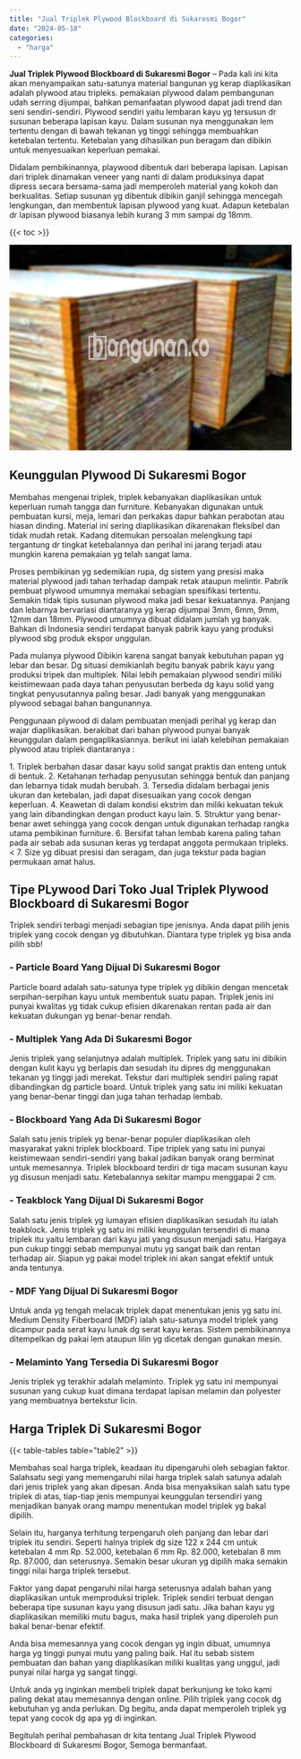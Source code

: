 ```yaml
---
title: "Jual Triplek Plywood Blockboard di Sukaresmi Bogor"
date: "2024-05-18"
categories: 
  - "harga"
---
```


**Jual Triplek Plywood Blockboard di Sukaresmi Bogor** – Pada kali ini kita akan menyampaikan satu-satunya material bangunan yg kerap diaplikasikan adalah plywood atau tripleks. pemakaian plywood dalam pembangunan udah serring dijumpai, bahkan pemanfaatan plywood dapat jadi trend dan seni sendiri-sendiri. Plywood sendiri yaitu lembaran kayu yg tersusun dr susunan beberapa lapisan kayu. Dalam susunan nya menggunakan lem tertentu dengan di bawah tekanan yg tinggi sehingga membuahkan ketebalan tertentu. Ketebalan yang dihasilkan pun beragam dan dibikin untuk menyesuaikan keperluan pemakai.

Didalam pembikinannya, playwood dibentuk dari beberapa lapisan. Lapisan dari triplek dinamakan veneer yang nanti di dalam produksinya dapat dipress secara bersama-sama jadi memperoleh material yang kokoh dan berkualitas. Setiap susunan yg dibentuk dibikin ganjil sehingga mencegah lengkungan, dan membentuk lapisan plywood yang kuat. Adapun ketebalan dr lapisan plywood biasanya lebih kurang 3 mm sampai dg 18mm.

{{< toc >}}

![Jual Triplek Plywood Blockboard di Sukaresmi Bogor](/images/jual-triplek-murah-23.png)

## Keunggulan Plywood Di Sukaresmi Bogor

Membahas mengenai triplek, triplek kebanyakan diaplikasikan untuk keperluan rumah tangga dan furniture. Kebanyakan digunakan untuk pembuatan kursi, meja, lemari dan perkakas dapur bahkan perabotan atau hiasan dinding. Material ini sering diaplikasikan dikarenakan fleksibel dan tidak mudah retak. Kadang ditemukan persoalan melengkung tapi tergantung dr tingkat ketebalannya dan perihal ini jarang terjadi atau mungkin karena pemakaian yg telah sangat lama.

Proses pembikinan yg sedemikian rupa, dg sistem yang presisi maka material plywood jadi tahan terhadap dampak retak ataupun melintir. Pabrik pembuat plywood umumnya memakai sebagian spesifikasi tertentu. Semakin tidak tipis susunan plywood maka jadi besar kekuatannya. Panjang dan lebarnya bervariasi diantaranya yg kerap dijumpai 3mm, 6mm, 9mm, 12mm dan 18mm. Plywood umumnya dibuat didalam jumlah yg banyak. Bahkan di Indonesia sendiri terdapat banyak pabrik kayu yang produksi plywood sbg produk ekspor unggulan.

Pada mulanya plywood Dibikin karena sangat banyak kebutuhan papan yg lebar dan besar. Dg situasi demikianlah begitu banyak pabrik kayu yang produksi tripek dan multiplek. Nilai lebih pemakaian plywood sendiri miliki keistimewaan pada daya tahan penyusutan berbeda dg kayu solid yang tingkat penyusutannya paling besar. Jadi banyak yang menggunakan plywood sebagai bahan bangunannya.

Penggunaan plywood di dalam pembuatan menjadi perihal yg kerap dan wajar diaplikasikan. berakibat dari bahan plywood punyai banyak keunggulan dalam pengaplikasiannya. berikut ini ialah kelebihan pemakaian plywood atau triplek diantaranya :

1\. Triplek berbahan dasar dasar kayu solid sangat praktis dan enteng untuk di bentuk. 2. Ketahanan terhadap penyusutan sehingga bentuk dan panjang dan lebarnya tidak mudah berubah. 3. Tersedia didalam berbagai jenis ukuran dan ketebalan, jadi dapat disesuaikan yang cocok dengan keperluan. 4. Keawetan di dalam kondisi ekstrim dan miliki kekuatan tekuk yang lain dibandingkan dengan product kayu lain. 5. Struktur yang benar-benar awet sehingga yang cocok dengan untuk digunakan terhadap rangka utama pembikinan furniture. 6. Bersifat tahan lembab karena paling tahan pada air sebab ada susunan keras yg terdapat anggota permukaan tripleks.< 7. Size yg dibuat presisi dan seragam, dan juga tekstur pada bagian permukaan amat halus.

## Tipe PLywood Dari Toko Jual Triplek Plywood Blockboard di Sukaresmi Bogor

Triplek sendiri terbagi menjadi sebagian tipe jenisnya. Anda dapat pilih jenis triplek yang cocok dengan yg dibutuhkan. Diantara type triplek yg bisa anda pilih sbb!

### \- Particle Board Yang Dijual Di Sukaresmi Bogor

Particle board adalah satu-satunya type triplek yg dibikin dengan mencetak serpihan-serpihan kayu untuk membentuk suatu papan. Triplek jenis ini punyai kwalitas yg tidak cukup efisien dikarenakan rentan pada air dan kekuatan dukungan yg benar-benar rendah.

### \- Multiplek Yang Ada Di Sukaresmi Bogor

Jenis triplek yang selanjutnya adalah multiplek. Triplek yang satu ini dibikin dengan kulit kayu yg berlapis dan sesudah itu dipres dg menggunakan tekanan yg tinggi jadi merekat. Tekstur dari multiplek sendiri paling rapat dibandingkan dg particle board. Untuk triplek yang satu ini miliki kekuatan yang benar-benar tinggi dan juga tahan terhadap lembab.

### \- Blockboard Yang Ada Di Sukaresmi Bogor

Salah satu jenis triplek yg benar-benar populer diaplikasikan oleh masyarakat yakni triplek blockboard. Tipe triplek yang satu ini punyai keistimewaan sendiri-sendiri yang bakal jadikan banyak orang berminat untuk memesannya. Triplek blockboard terdiri dr tiga macam susunan kayu yg disusun menjadi satu. Ketebalannya sekitar mampu menggapai 2 cm.

### \- Teakblock Yang Dijual Di Sukaresmi Bogor

Salah satu jenis triplek yg lumayan efisien diaplikasikan sesudah itu ialah teakblock. Jenis triplek yg satu ini miliki keunggulan tersendiri di mana triplek itu yaitu lembaran dari kayu jati yang disusun menjadi satu. Hargaya pun cukup tinggi sebab mempunyai mutu yg sangat baik dan rentan terhadap air. Siapun yg pakai model triplek ini akan sangat efektif untuk anda tentunya.

### \- MDF Yang Dijual Di Sukaresmi Bogor

Untuk anda yg tengah melacak triplek dapat menentukan jenis yg satu ini. Medium Density Fiberboard (MDF) ialah satu-satunya model triplek yang dicampur pada serat kayu lunak dg serat kayu keras. Sistem pembikinannya ditempelkan dg pakai lem ataupun lilin yg dicetak dengan gunakan mesin.

### \- Melaminto Yang Tersedia Di Sukaresmi Bogor

Jenis triplek yg terakhir adalah melaminto. Triplek yg satu ini mempunyai susunan yang cukup kuat dimana terdapat lapisan melamin dan polyester yang membuatnya bertekstur licin.

## Harga Triplek Di Sukaresmi Bogor

{{< table-tables table="table2" >}}

Membahas soal harga triplek, keadaan itu dipengaruhi oleh sebagian faktor. Salahsatu segi yang memengaruhi nilai harga triplek salah satunya adalah dari jenis triplek yang akan dipesan. Anda bisa menyaksikan salah satu type triplek di atas, tiap-tiap jenis mempunyai keunggulan tersendiri yang menjadikan banyak orang mampu menentukan model triplek yg bakal dipilih.

Selain itu, harganya terhitung terpengaruh oleh panjang dan lebar dari triplek itu sendiri. Seperti halnya triplek dg size 122 x 244 cm untuk ketebalan 4 mm Rp. 52.000, ketebalan 6 mm Rp. 82.000, ketebalan 8 mm Rp. 87.000, dan seterusnya. Semakin besar ukuran yg dipilih maka semakin tinggi nilai harga triplek tersebut.

Faktor yang dapat pengaruhi nilai harga seterusnya adalah bahan yang diaplikasikan untuk memproduksi triplek. Triplek sendiri terbuat dengan beberapa tipe susunan kayu yang disusun jadi satu. Jika bahan kayu yg diaplikasikan memiliki mutu bagus, maka hasil triplek yang diperoleh pun bakal benar-benar efektif.

Anda bisa memesannya yang cocok dengan yg ingin dibuat, umumnya harga yg tinggi punyai mutu yang paling baik. Hal itu sebab sistem pembuatan dan bahan yang diaplikasikan miliki kualitas yang unggul, jadi punyai nilai harga yg sangat tinggi.

Untuk anda yg inginkan membeli triplek dapat berkunjung ke toko kami paling dekat atau memesannya dengan online. Pilih triplek yang cocok dg kebutuhan yg anda perlukan. Dg begitu, anda dapat memperoleh triplek yg tepat yang cocok dg apa yg di inginkan.

Begitulah perihal pembahasan dr kita tentang Jual Triplek Plywood Blockboard di Sukaresmi Bogor, Semoga bermanfaat.
